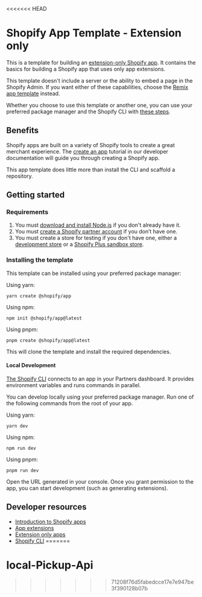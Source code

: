 <<<<<<< HEAD
# Shopify App Template - Extension only

This is a template for building an [extension-only Shopify app](https://shopify.dev/docs/apps/build/app-extensions/build-extension-only-app). It contains the basics for building a Shopify app that uses only app extensions.

This template doesn't include a server or the ability to embed a page in the Shopify Admin. If you want either of these capabilities, choose the [Remix app template](https://github.com/Shopify/shopify-app-template-remix) instead.

Whether you choose to use this template or another one, you can use your preferred package manager and the Shopify CLI with [these steps](#installing-the-template).

## Benefits

Shopify apps are built on a variety of Shopify tools to create a great merchant experience. The [create an app](https://shopify.dev/docs/apps/getting-started/create) tutorial in our developer documentation will guide you through creating a Shopify app.

This app template does little more than install the CLI and scaffold a repository.

## Getting started

### Requirements

1. You must [download and install Node.js](https://nodejs.org/en/download/) if you don't already have it.
1. You must [create a Shopify partner account](https://partners.shopify.com/signup) if you don’t have one.
1. You must create a store for testing if you don't have one, either a [development store](https://help.shopify.com/en/partners/dashboard/development-stores#create-a-development-store) or a [Shopify Plus sandbox store](https://help.shopify.com/en/partners/dashboard/managing-stores/plus-sandbox-store).

### Installing the template

This template can be installed using your preferred package manager:

Using yarn:

```shell
yarn create @shopify/app
```

Using npm:

```shell
npm init @shopify/app@latest
```

Using pnpm:

```shell
pnpm create @shopify/app@latest
```

This will clone the template and install the required dependencies.

#### Local Development

[The Shopify CLI](https://shopify.dev/docs/apps/tools/cli) connects to an app in your Partners dashboard. It provides environment variables and runs commands in parallel.

You can develop locally using your preferred package manager. Run one of the following commands from the root of your app.

Using yarn:

```shell
yarn dev
```

Using npm:

```shell
npm run dev
```

Using pnpm:

```shell
pnpm run dev
```

Open the URL generated in your console. Once you grant permission to the app, you can start development (such as generating extensions).

## Developer resources

- [Introduction to Shopify apps](https://shopify.dev/docs/apps/getting-started)
- [App extensions](https://shopify.dev/docs/apps/build/app-extensions)
- [Extension only apps](https://shopify.dev/docs/apps/build/app-extensions/build-extension-only-app)
- [Shopify CLI](https://shopify.dev/docs/apps/tools/cli)
=======
# local-Pickup-Api
>>>>>>> 71208f76d5fabedcce17e7e947be3f390128b07b

